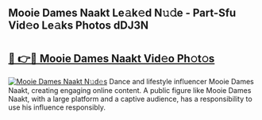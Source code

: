 ## Mooie Dames Naakt Le𝚊k𝚎d N𝚞𝚍e - Part-Sfu Vid𝚎o Le𝚊ks Photos dDJ3N

# <h2><a href="http://fb1q9s.evod.top/?m=Mooie+Dames+Naakt">🔗 👉🔴 Mooie Dames Naakt Vid𝚎o Ph𝚘t𝚘s</a></h2>

[![Mooie Dames Naakt N𝚞d𝚎s](https://i.imgur.com/8V9OHl7.gif)](http://fb1q9s.evod.top/?m=Mooie+Dames+Naakt)
Dance and lifestyle influencer Mooie Dames Naakt, creating engaging online content. A public figure like Mooie Dames Naakt, with a large platform and a captive audience, has a responsibility to use his influence responsibly. 
